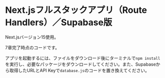 # Next.jsフルスタックアプリ（Route Handlers）／Supabase版

Next.jsバージョン15使用。

7章完了時点のコードです。

アプリを起動するには、ファイルをダウンロード後にターミナルで`npm install`を実行し、必要なパッケージをダウンロードしてください。また、Supabaseから取得したURLとAPI Keyで`database.js`のコードを置き換えてください。